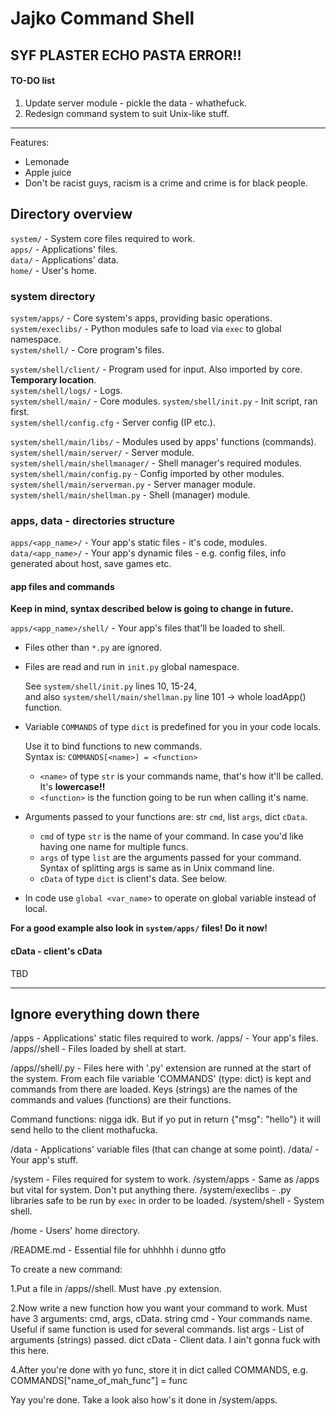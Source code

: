 Jajko Command Shell
==============================

## SYF PLASTER ECHO PASTA ERROR!!

#### TO-DO list

1. Update server module - pickle the data - whathefuck.
2. Redesign command system to suit Unix-like stuff.


-----


Features:
* Lemonade
* Apple juice
* Don't be racist guys, racism is a crime and crime is for black people.


## Directory overview

`system/` - System core files required to work.  
`apps/` - Applications' files.  
`data/` - Applications' data.  
`home/` - User's home.  


### system directory

`system/apps/` - Core system's apps, providing basic operations.  
`system/execlibs/` - Python modules safe to load via `exec` to global namespace.  
`system/shell/` - Core program's files.


`system/shell/client/` - Program used for input. Also imported by core. **Temporary location**.  
`system/shell/logs/` - Logs.  
`system/shell/main/` - Core modules.
`system/shell/init.py` - Init script, ran first.  
`system/shell/config.cfg` - Server config (IP etc.).


`system/shell/main/libs/` - Modules used by apps' functions (commands).  
`system/shell/main/server/` - Server module.  
`system/shell/main/shellmanager/` - Shell manager's required modules.  
`system/shell/main/config.py` - Config imported by other modules.  
`system/shell/main/serverman.py` - Server manager module.  
`system/shell/main/shellman.py` - Shell (manager) module.


### apps, data - directories structure

`apps/<app_name>/` - Your app's static files - it's code, modules.  
`data/<app_name>/` - Your app's dynamic files - e.g. config files, info generated about host, save games etc.


#### app files and commands
**Keep in mind, syntax described below is going to change in future.**


`apps/<app_name>/shell/` - Your app's files that'll be loaded to shell.  
* Files other than `*.py` are ignored.  
* Files are read and run in `init.py` global namespace.

  See `system/shell/init.py` lines 10, 15-24,  
  and also `system/shell/main/shellman.py` line 101 -> whole loadApp() function.

* Variable `COMMANDS` of type `dict` is predefined for you in your code locals.

  Use it to bind functions to new commands.  
  Syntax is: `COMMANDS[<name>] = <function>`  
  * `<name>` of type `str` is your commands name, that's how it'll be called. It's **lowercase!!**  
  * `<function>` is the function going to be run when calling it's name.  

* Arguments passed to your functions are: str `cmd`, list `args`, dict `cData`.

  * `cmd` of type `str` is the name of your command. In case you'd like having one name for multiple funcs.  
  * `args` of type `list` are the arguments passed for your command. Syntax of splitting args is same as in Unix command line.  
  * `cData` of type `dict` is client's data. See below.

* In code use `global <var_name>` to operate on global variable instead of local.


**For a good example also look in `system/apps/` files! Do it now!**

#### cData - client's cData
TBD






----------


## Ignore everything down there

/apps - Applications' static files required to work.
/apps/<app> - Your app's files.
/apps/<app>/shell - Files loaded by shell at start.

/apps/<app>/shell/<file>.py -
    Files here with '.py' extension are runned at the start of the system.
    From each file variable 'COMMANDS' (type: dict) is kept and commands
    from there are loaded. Keys (strings) are the names of the commands
    and values (functions) are their functions.

Command functions:
nigga idk. But if yo put in return {"msg": "hello"}
it will send hello to the client mothafucka.


/data - Applications' variable files (that can change at some point).
/data/<app> - Your app's stuff.


/system - Files required for system to work.
/system/apps - Same as /apps but vital for system. Don't put anything there.
/system/execlibs - .py libraries safe to be run by `exec` in order to be loaded.
/system/shell - System shell.


/home - Users' home directory.


/README.md - Essential file for uhhhhh i dunno gtfo





To create a new command:

1.Put a file in /apps/<app>/shell. Must have .py extension.

2.Now write a new function how you want your command to work.
  Must have 3 arguments: cmd, args, cData.
  string cmd - Your commands name. Useful if same function is used for several commands.
  list args - List of arguments (strings) passed.
  dict cData - Client data. I ain't gonna fuck with this here.

4.After you're done with yo func, store it in dict
  called COMMANDS, e.g. COMMANDS["name_of_mah_func"] = func

Yay you're done. Take a look also how's it done in /system/apps.
